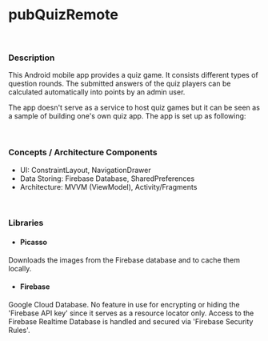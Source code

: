 # pubQuizRemote

<br>

### Description

This Android mobile app provides a quiz game.
It consists different types of question rounds.
The submitted answers of the quiz players can be calculated automatically into points by an admin user.

The app doesn't serve as a service to host quiz games but it can be seen as a sample of building one's own quiz app.
The app is set up as following:

<br>

### Concepts / Architecture Components

- UI: ConstraintLayout, NavigationDrawer
- Data Storing: Firebase Database, SharedPreferences
- Architecture: MVVM (ViewModel), Activity/Fragments

<br>

### Libraries

- #### Picasso
 Downloads the images from the Firebase database and to cache them locally.

- #### Firebase
Google Cloud Database. No feature in use for encrypting or hiding the 'Firebase API key' since it serves as a resource locator only.
Access to the Firebase Realtime Database is handled and secured via 'Firebase Security Rules'.

<br>


